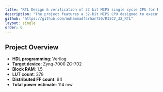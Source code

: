 ```yaml
---
title: "RTL Design & verification of 32 bit MIPS single cycle CPU for R and I type instructions"
description: "The project features a 32-bit MIPS CPU designed to execute instructions in a single clock cycle. It is built from scratch using Verilog. The processor is inspired by MIPS/RISC-V architecture principles and supports a subset of R-type and I-type instructions, consisting of core processor components and essential operations like instruction fetching, arithmetic computations, and memory access."
github: "https://github.com/muhammadfarhan720/RISCV_32_RTL"
layout: single
order: 6
---
```


## Project Overview

- **HDL programming**: Verilog
- **Target device**: Zynq-7000 ZC-702
- **Block RAM**: 1.5 
- **LUT count**: 378
- **Distributed FF count**: 94
- **Total power estimate**: 114 mw 

